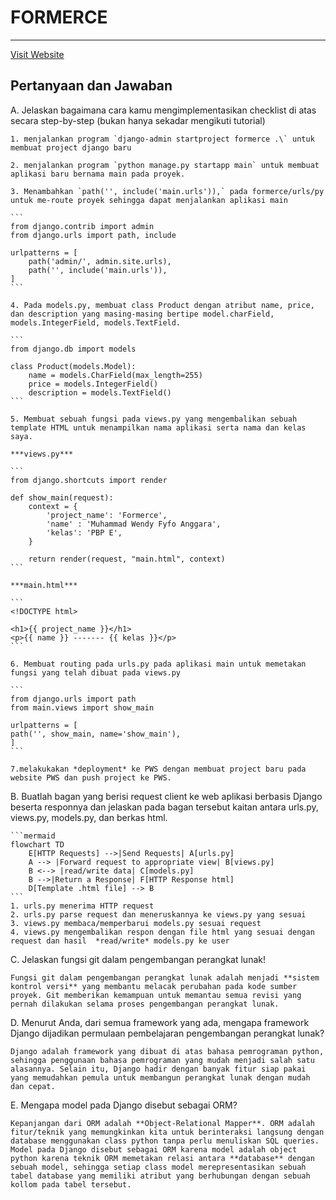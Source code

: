 # FORMERCE

------ 

[Visit Website](https://muhammad-wendy-formerce.pbp.cs.ui.ac.id/)

## Pertanyaan dan Jawaban

A. Jelaskan bagaimana cara kamu mengimplementasikan checklist di atas secara step-by-step (bukan hanya sekadar mengikuti tutorial)

    1. menjalankan program `django-admin startproject formerce .\` untuk membuat project django baru

    2. menjalankan program `python manage.py startapp main` untuk membuat aplikasi baru bernama main pada proyek.

    3. Menambahkan `path('', include('main.urls')),` pada formerce/urls/py untuk me-route proyek sehingga dapat menjalankan aplikasi main

    ```
    from django.contrib import admin
    from django.urls import path, include

    urlpatterns = [
        path('admin/', admin.site.urls),
        path('', include('main.urls')),
    ]
    ```

    4. Pada models.py, membuat class Product dengan atribut name, price, dan description yang masing-masing bertipe model.charField, models.IntegerField, models.TextField.

    ```
    from django.db import models

    class Product(models.Model):
        name = models.CharField(max_length=255)
        price = models.IntegerField()
        description = models.TextField()
    ``` 

    5. Membuat sebuah fungsi pada views.py yang mengembalikan sebuah template HTML untuk menampilkan nama aplikasi serta nama dan kelas saya.

    ***views.py***

    ```
    from django.shortcuts import render

    def show_main(request):
        context = {
            'project_name': 'Formerce',
            'name' : 'Muhammad Wendy Fyfo Anggara',
            'kelas': 'PBP E',
        }

        return render(request, "main.html", context)
    ```

    ***main.html***

    ```
    <!DOCTYPE html>

    <h1>{{ project_name }}</h1>
    <p>{{ name }} ------- {{ kelas }}</p>
    ```
    
    6. Membuat routing pada urls.py pada aplikasi main untuk memetakan fungsi yang telah dibuat pada views.py
    
    ```
    from django.urls import path
    from main.views import show_main

    urlpatterns = [
    path('', show_main, name='show_main'),
    ]
    ```

    7.melakukakan *deployment* ke PWS dengan membuat project baru pada website PWS dan push project ke PWS.
 
B. Buatlah bagan yang berisi request client ke web aplikasi berbasis Django beserta responnya dan jelaskan pada bagan tersebut kaitan antara urls.py, views.py, models.py, dan berkas html.

    ```mermaid
    flowchart TD
        E[HTTP Requests] -->|Send Requests| A[urls.py]
        A --> |Forward request to appropriate view| B[views.py]
        B <--> |read/write data| C[models.py]
        B -->|Return a Response| F[HTTP Response html]
        D[Template .html file] --> B
    ```
    1. urls.py menerima HTTP request
    2. urls.py parse request dan meneruskannya ke views.py yang sesuai
    3. views.py membaca/memperbarui models.py sesuai request
    4. views.py mengembalikan respon dengan file html yang sesuai dengan request dan hasil  *read/write* models.py ke user

C. Jelaskan fungsi git dalam pengembangan perangkat lunak!

    Fungsi git dalam pengembangan perangkat lunak adalah menjadi **sistem kontrol versi** yang membantu melacak perubahan pada kode sumber proyek. Git memberikan kemampuan untuk memantau semua revisi yang pernah dilakukan selama proses pengembangan perangkat lunak.

D. Menurut Anda, dari semua framework yang ada, mengapa framework Django dijadikan permulaan pembelajaran pengembangan perangkat lunak?

    Django adalah framework yang dibuat di atas bahasa pemrograman python, sehingga penggunaan bahasa pemrograman yang mudah menjadi salah satu alasannya. Selain itu, Django hadir dengan banyak fitur siap pakai yang memudahkan pemula untuk membangun perangkat lunak dengan mudah dan cepat.

E. Mengapa model pada Django disebut sebagai ORM?

    Kepanjangan dari ORM adalah **Object-Relational Mapper**. ORM adalah fitur/teknik yang memungkinkan kita untuk berinteraksi langsung dengan database menggunakan class python tanpa perlu menuliskan SQL queries. Model pada Django disebut sebagai ORM karena model adalah object python karena teknik ORM memetakan relasi antara **database** dengan sebuah model, sehingga setiap class model merepresentasikan sebuah tabel database yang memiliki atribut yang berhubungan dengan sebuah kollom pada tabel tersebut.